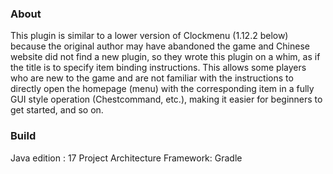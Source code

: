 ### About
This plugin is similar to a lower version of Clockmenu (1.12.2 below) because the original author may have abandoned the game and 
Chinese website did not find a new plugin, so they wrote this plugin on a whim, as if the title is to specify item binding instructions. 
This allows some players who are new to the game and are not familiar with the instructions to directly open the homepage (menu) with the
corresponding item in a fully GUI style operation (Chestcommand, etc.), making it easier for beginners to get started, and so on.

### Build
Java edition : 17
Project Architecture Framework: Gradle
